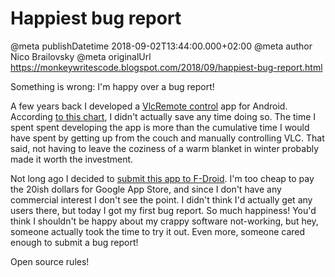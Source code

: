 # Happiest bug report

@meta publishDatetime 2018-09-02T13:44:00.000+02:00
@meta author Nico Brailovsky
@meta originalUrl https://monkeywritescode.blogspot.com/2018/09/happiest-bug-report.html

Something is wrong: I'm happy over a bug report!

A few years back I developed a [VlcRemote control](https://github.com/nicolasbrailo/VlcFreemote) app for Android. According [to this chart](https://xkcd.com/1205/), I didn't actually save any time doing so. The time I spent spent developing the app is more than the cumulative time I would have spent by getting up from the couch and manually controlling VLC. That said, not having to leave the coziness of a warm blanket in winter probably made it worth the investment.

Not long ago I decided to [submit this app to F-Droid](https://f-droid.org/en/packages/com.nicolasbrailo.vlcfreemote/). I'm too cheap to pay the 20ish dollars for Google App Store, and since I don't have any commercial interest I don't see the point. I didn't think I'd actually get any users there, but today I got my first bug report. So much happiness! You'd think I shouldn't be happy about my crappy software not-working, but hey, someone actually took the time to try it out. Even more, someone cared enough to submit a bug report!

Open source rules!

